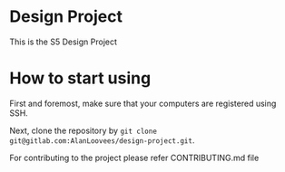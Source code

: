 # Design Project

This is the S5 Design Project


# How to start using

First and foremost, make sure that your computers are registered using SSH.

Next, clone the repository by `git clone git@gitlab.com:AlanLoovees/design-project.git`.

For contributing to the project please refer CONTRIBUTING.md file
